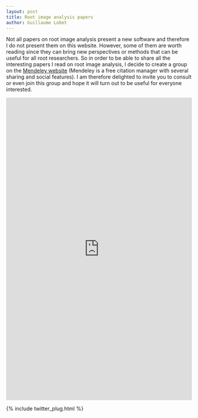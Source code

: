 ```yaml
---
layout: post
title: Root image analysis papers
author: Guillaume Lobet
---
```


Not all papers on root image analysis present a new software and therefore I do not present them on this website. However, some of them are worth reading since they can bring new perspectives or methods that can be useful for all root researchers. So in order to be able to share all the interesting papers I read on root image analysis, I decide to create a group on the [Mendeley website](http://www.mendeley.com) (Mendeley is a free citation manager with several sharing and social features). I am therefore delighted to invite you to consult or even join this group and hope it will turn out to be useful for everyone interested.

<div align="center"><iframe style="width: 100%; height: 820px;" src="http://www.mendeley.com/groups/2469541/root-image-analysis/widget/17/10/" frameborder="0"></iframe></div>

{% include twitter_plug.html %}
